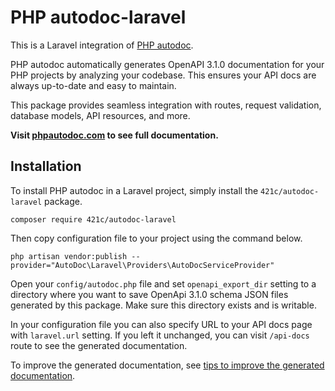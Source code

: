 # PHP autodoc-laravel

This is a Laravel integration of [PHP autodoc](https://github.com/421C/autodoc-php).

PHP autodoc automatically generates OpenAPI 3.1.0 documentation for your PHP projects by analyzing your codebase. This ensures your API docs are always up-to-date and easy to maintain.

This package provides seamless integration with routes, request validation, database models, API resources, and more.

**Visit [phpautodoc.com](https://phpautodoc.com) to see full documentation.**


## Installation

To install PHP autodoc in a Laravel project, simply install the `421c/autodoc-laravel` package.

```
composer require 421c/autodoc-laravel
```

Then copy configuration file to your project using the command below.

```
php artisan vendor:publish --provider="AutoDoc\Laravel\Providers\AutoDocServiceProvider"
```

Open your `config/autodoc.php` file and set `openapi_export_dir` setting to a directory where you want to save OpenApi 3.1.0 schema JSON files generated by this package.
Make sure this directory exists and is writable.

In your configuration file you can also specify URL to your API docs page with `laravel.url` setting.
If you left it unchanged, you can visit `/api-docs` route to see the generated documentation.

To improve the generated documentation, see [tips to improve the generated documentation](https://phpautodoc.com/#tips-to-improve-the-generated-documentation).
